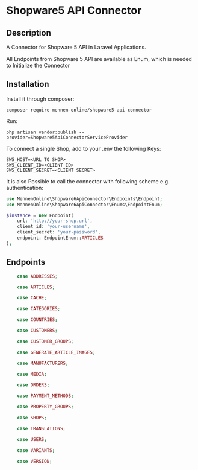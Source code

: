 # Shopware5 API Connector

## Description

A Connector for Shopware 5 API in Laravel Applications.

All Endpoints from Shopware 5 API are available as Enum, which is needed to Initialize the Connector

## Installation

Install it through composer:

```
composer require mennen-online/shopware5-api-connector
```

Run:
```
php artisan vendor:publish --provider=Shopware5ApiConnectorServiceProvider
```

To connect a single Shop, add to your .env the following Keys:
```
SW5_HOST=<URL TO SHOP>
SW5_CLIENT_ID=<CLIENT ID>
SW5_CLIENT_SECRET=<CLIENT SECRET>
```

It is also Possible to call the connector with following scheme e.g. authentication:

```php
use MennenOnline\Shopware6ApiConnector\Endpoints\Endpoint;
use MennenOnline\Shopware6ApiConnector\Enums\EndpointEnum;

$instance = new Endpoint(
    url: 'http://your-shop.url',
    client_id: 'your-username',
    client_secret: 'your-password',
    endpoint: EndpointEnum::ARTICLES
);
```

## Endpoints

```php
    case ADDRESSES;

    case ARTICLES;

    case CACHE;

    case CATEGORIES;

    case COUNTRIES;

    case CUSTOMERS;

    case CUSTOMER_GROUPS;

    case GENERATE_ARTICLE_IMAGES;

    case MANUFACTURERS;

    case MEDIA;

    case ORDERS;

    case PAYMENT_METHODS;

    case PROPERTY_GROUPS;

    case SHOPS;

    case TRANSLATIONS;

    case USERS;

    case VARIANTS;

    case VERSION;
```